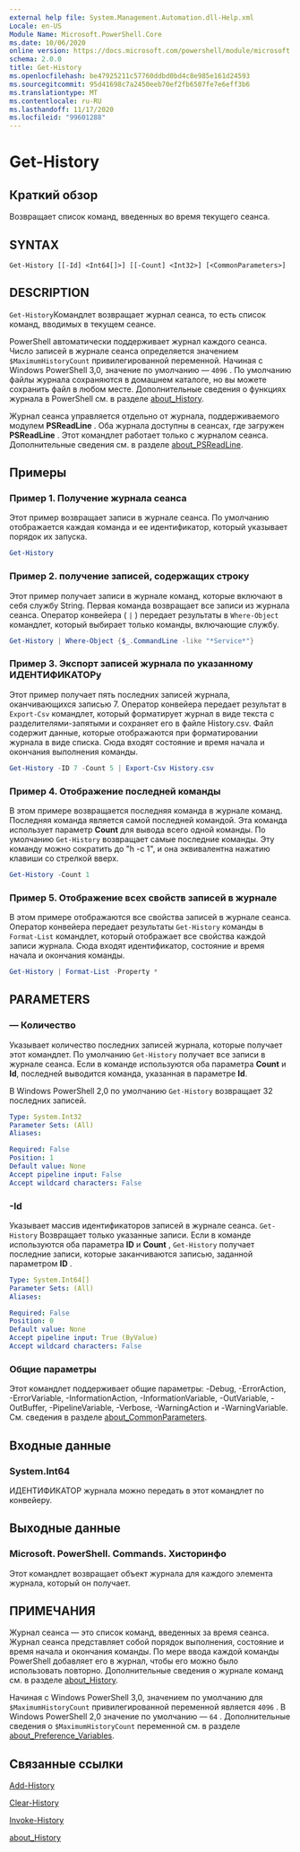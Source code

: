 ```yaml
---
external help file: System.Management.Automation.dll-Help.xml
Locale: en-US
Module Name: Microsoft.PowerShell.Core
ms.date: 10/06/2020
online version: https://docs.microsoft.com/powershell/module/microsoft.powershell.core/get-history?view=powershell-7.2&WT.mc_id=ps-gethelp
schema: 2.0.0
title: Get-History
ms.openlocfilehash: be47925211c57760ddbd0bd4c8e985e161d24593
ms.sourcegitcommit: 95d41698c7a2450eeb70ef2fb6507fe7e6eff3b6
ms.translationtype: MT
ms.contentlocale: ru-RU
ms.lasthandoff: 11/17/2020
ms.locfileid: "99601288"
---
```

# Get-History

## Краткий обзор
Возвращает список команд, введенных во время текущего сеанса.

## SYNTAX

```
Get-History [[-Id] <Int64[]>] [[-Count] <Int32>] [<CommonParameters>]
```

## DESCRIPTION

`Get-History`Командлет возвращает журнал сеанса, то есть список команд, вводимых в текущем сеансе.

PowerShell автоматически поддерживает журнал каждого сеанса. Число записей в журнале сеанса определяется значением `$MaximumHistoryCount` привилегированной переменной. Начиная с Windows PowerShell 3,0, значение по умолчанию — `4096` . По умолчанию файлы журнала сохраняются в домашнем каталоге, но вы можете сохранить файл в любом месте. Дополнительные сведения о функциях журнала в PowerShell см. в разделе [about_History](About/about_History.md).

Журнал сеанса управляется отдельно от журнала, поддерживаемого модулем **PSReadLine** .
Оба журнала доступны в сеансах, где загружен **PSReadLine** . Этот командлет работает только с журналом сеанса. Дополнительные сведения см. в разделе [about_PSReadLine](../PSReadLine/About/about_PSReadLine.md).

## Примеры

### Пример 1. Получение журнала сеанса

Этот пример возвращает записи в журнале сеанса. По умолчанию отображается каждая команда и ее идентификатор, который указывает порядок их запуска.

```powershell
Get-History
```

### Пример 2. получение записей, содержащих строку

Этот пример получает записи в журнале команд, которые включают в себя службу String. Первая команда возвращает все записи из журнала сеанса. Оператор конвейера ( `|` ) передает результаты в `Where-Object` командлет, который выбирает только команды, включающие службу.

```powershell
Get-History | Where-Object {$_.CommandLine -like "*Service*"}
```

### Пример 3. Экспорт записей журнала по указанному ИДЕНТИФИКАТОРу

Этот пример получает пять последних записей журнала, оканчивающихся записью 7. Оператор конвейера передает результат в `Export-Csv` командлет, который форматирует журнал в виде текста с разделителями-запятыми и сохраняет его в файле History.csv. Файл содержит данные, которые отображаются при форматировании журнала в виде списка. Сюда входят состояние и время начала и окончания выполнения команды.

```powershell
Get-History -ID 7 -Count 5 | Export-Csv History.csv
```

### Пример 4. Отображение последней команды

В этом примере возвращается последняя команда в журнале команд. Последняя команда является самой последней командой. Эта команда использует параметр **Count** для вывода всего одной команды. По умолчанию `Get-History` возвращает самые последние команды. Эту команду можно сократить до "h -c 1", и она эквивалентна нажатию клавиши со стрелкой вверх.

```powershell
Get-History -Count 1
```

### Пример 5. Отображение всех свойств записей в журнале

В этом примере отображаются все свойства записей в журнале сеанса. Оператор конвейера передает результаты `Get-History` команды в `Format-List` командлет, который отображает все свойства каждой записи журнала. Сюда входят идентификатор, состояние и время начала и окончания команды.

```powershell
Get-History | Format-List -Property *
```

## PARAMETERS

### — Количество

Указывает количество последних записей журнала, которые получает этот командлет. По умолчанию `Get-History` получает все записи в журнале сеанса. Если в команде используются оба параметра **Count** и **Id**, последней выводится команда, указанная в параметре **Id**.

В Windows PowerShell 2,0 по умолчанию `Get-History` возвращает 32 последних записей.

```yaml
Type: System.Int32
Parameter Sets: (All)
Aliases:

Required: False
Position: 1
Default value: None
Accept pipeline input: False
Accept wildcard characters: False
```

### -Id

Указывает массив идентификаторов записей в журнале сеанса. `Get-History` Возвращает только указанные записи. Если в команде используются оба параметра **ID** и **Count** , `Get-History` получает последние записи, которые заканчиваются записью, заданной параметром **ID** .

```yaml
Type: System.Int64[]
Parameter Sets: (All)
Aliases:

Required: False
Position: 0
Default value: None
Accept pipeline input: True (ByValue)
Accept wildcard characters: False
```

### Общие параметры

Этот командлет поддерживает общие параметры: -Debug, -ErrorAction, -ErrorVariable, -InformationAction, -InformationVariable, -OutVariable, -OutBuffer, -PipelineVariable, -Verbose, -WarningAction и -WarningVariable. См. сведения в разделе [about_CommonParameters](https://go.microsoft.com/fwlink/?LinkID=113216).

## Входные данные

### System.Int64

ИДЕНТИФИКАТОР журнала можно передать в этот командлет по конвейеру.

## Выходные данные

### Microsoft. PowerShell. Commands. Хисторинфо

Этот командлет возвращает объект журнала для каждого элемента журнала, который он получает.

## ПРИМЕЧАНИЯ

Журнал сеанса — это список команд, введенных за время сеанса. Журнал сеанса представляет собой порядок выполнения, состояние и время начала и окончания команды. По мере ввода каждой команды PowerShell добавляет его в журнал, чтобы его можно было использовать повторно. Дополнительные сведения о журнале команд см. в разделе [about_History](About/about_History.md).

Начиная с Windows PowerShell 3,0, значением по умолчанию для `$MaximumHistoryCount` привилегированной переменной является `4096` . В Windows PowerShell 2,0 значение по умолчанию — `64` . Дополнительные сведения о `$MaximumHistoryCount` переменной см. в разделе [about_Preference_Variables](About/about_Preference_Variables.md).

## Связанные ссылки

[Add-History](Add-History.md)

[Clear-History](Clear-History.md)

[Invoke-History](Invoke-History.md)

[about_History](About/about_History.md)
